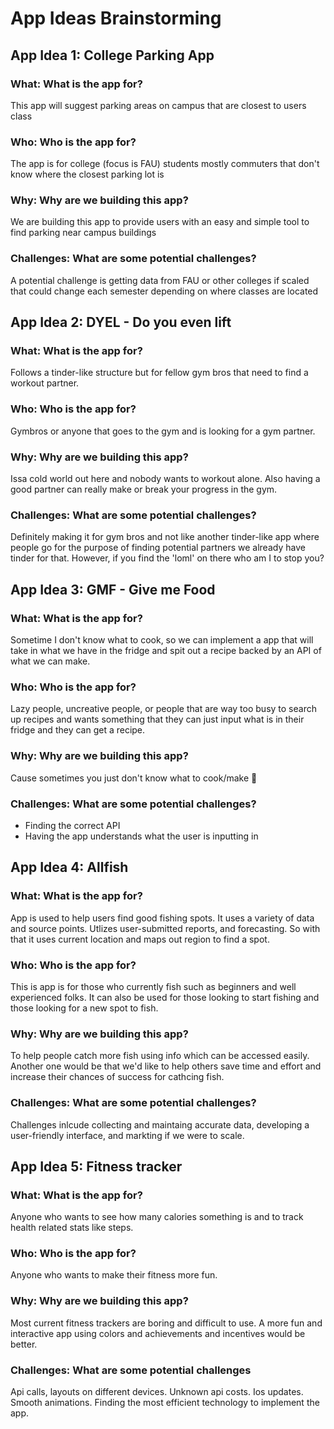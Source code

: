 # App Ideas Brainstorming

## App Idea 1: College Parking App
### What: What is the app for?
This app will suggest parking areas on campus that are closest to users class

### Who: Who is the app for?
The app is for college (focus is FAU) students mostly commuters that don't know where the closest parking lot is

### Why: Why are we building this app?
We are building this app to provide users with an easy and simple tool to find parking near campus buildings 

### Challenges: What are some potential challenges?
A potential challenge is getting data from FAU or other colleges if scaled that could change each semester depending on where classes are located


## App Idea 2: DYEL - Do you even lift
### What: What is the app for?
Follows a tinder-like structure but for fellow gym bros that need to find a workout partner.
### Who: Who is the app for?
Gymbros or anyone that goes to the gym and is looking for a gym partner.
### Why: Why are we building this app?
Issa cold world out here and nobody wants to workout alone. Also having a good partner can really make or break your progress in the gym.
### Challenges: What are some potential challenges?
Definitely making it for gym bros and not like another tinder-like app where people go for the purpose of finding potential partners we already have tinder for that. However, if you find the 'loml' on there who am I to stop you?

## App Idea 3: GMF - Give me Food
### What: What is the app for?
Sometime I don't know what to cook, so we can implement a app that will take in what we have in the fridge and spit out a recipe backed by an API of what we can make.
### Who: Who is the app for?
Lazy people, uncreative people, or people that are way too busy to search up recipes and wants something that they can just input what is in their fridge and they can get a recipe.
### Why: Why are we building this app?
Cause sometimes you just don't know what to cook/make :100: 
### Challenges: What are some potential challenges?
- Finding the correct API
- Having the app understands what the user is inputting in

## App Idea 4: Allfish
### What: What is the app for?
App is used to help users find good fishing spots. It uses a variety of data and source points. Utlizes user-submitted reports, and forecasting. So with that it uses current location and maps out region to find a spot.
### Who: Who is the app for?
This is app is for those who currently fish such as beginners and well experienced folks. It can also be used for those looking to start fishing and those looking for a new spot to fish.
### Why: Why are we building this app?
To help people catch more fish using info which can be accessed easily. Another one would be that we'd like to help others save time and effort and increase their chances of success for cathcing fish.
### Challenges: What are some potential challenges?
Challenges inlcude collecting and maintaing accurate data, developing a user-friendly interface, and markting if we were to scale.

## App Idea 5: Fitness tracker
### What: What is the app for?
Anyone who wants to see how many calories something is and to track health related stats like steps.
### Who: Who is the app for?
Anyone who wants to make their fitness more fun.
### Why: Why are we building this app?
Most current fitness trackers are boring and difficult to use. A more fun and interactive app using colors and achievements and incentives would be better.

### Challenges: What are some potential challenges
Api calls, layouts on different devices. Unknown api costs. Ios updates. Smooth animations. Finding the most efficient technology to implement the app.